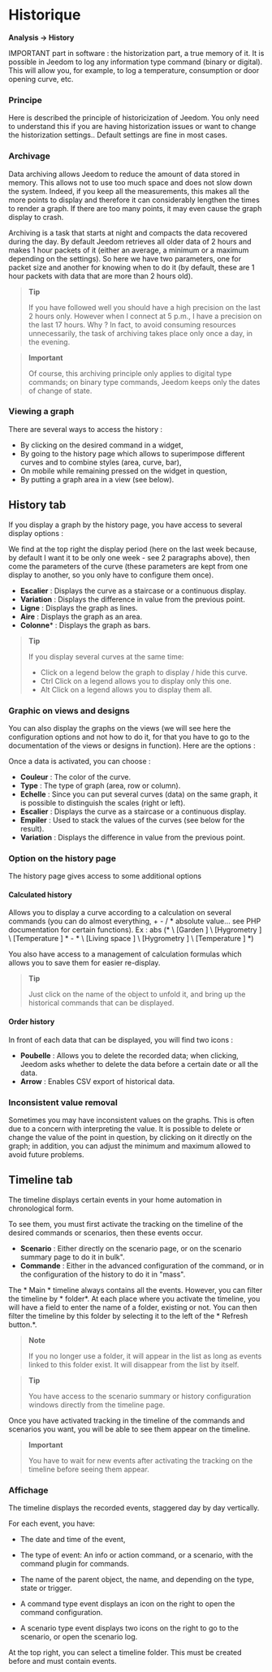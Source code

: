 # Historique
**Analysis → History**

IMPORTANT part in software : the historization part, a true memory of it. It is possible in Jeedom to log any information type command (binary or digital). This will allow you, for example, to log a temperature, consumption or door opening curve, etc.

### Principe

Here is described the principle of historicization of Jeedom. You only need to understand this if you are having historization issues or want to change the historization settings.. Default settings are fine in most cases.

### Archivage

Data archiving allows Jeedom to reduce the amount of data stored in memory. This allows not to use too much space and does not slow down the system. Indeed, if you keep all the measurements, this makes all the more points to display and therefore it can considerably lengthen the times to render a graph. If there are too many points, it may even cause the graph display to crash.

Archiving is a task that starts at night and compacts the data recovered during the day. By default Jeedom retrieves all older data of 2 hours and makes 1 hour packets of it (either an average, a minimum or a maximum depending on the settings). So here we have two parameters, one for packet size and another for knowing when to do it (by default, these are 1 hour packets with data that are more than 2 hours old).

> **Tip**
>
> If you have followed well you should have a high precision on the last 2 hours only. However when I connect at 5 p.m., I have a precision on the last 17 hours. Why ? In fact, to avoid consuming resources unnecessarily, the task of archiving takes place only once a day, in the evening.

> **Important**
>
> Of course, this archiving principle only applies to digital type commands; on binary type commands, Jeedom keeps only the dates of change of state.

### Viewing a graph

There are several ways to access the history :

- By clicking on the desired command in a widget,
- By going to the history page which allows to superimpose different curves and to combine styles (area, curve, bar),
- On mobile while remaining pressed on the widget in question,
- By putting a graph area in a view (see below).

## History tab

If you display a graph by the history page, you have access to several display options :

We find at the top right the display period (here on the last week because, by default I want it to be only one week - see 2 paragraphs above), then come the parameters of the curve (these parameters are kept from one display to another, so you only have to configure them once).

- **Escalier** : Displays the curve as a staircase or a continuous display.
- **Variation** : Displays the difference in value from the previous point.
- **Ligne** : Displays the graph as lines.
- **Aire** : Displays the graph as an area.
- **Colonne**\* : Displays the graph as bars.

> **Tip**
>
> If you display several curves at the same time:
> - Click on a legend below the graph to display / hide this curve.
> - Ctrl Click on a legend allows you to display only this one.
> - Alt Click on a legend allows you to display them all.


### Graphic on views and designs

You can also display the graphs on the views (we will see here the configuration options and not how to do it, for that you have to go to the documentation of the views or designs in function). Here are the options :

Once a data is activated, you can choose :
- **Couleur** : The color of the curve.
- **Type** : The type of graph (area, row or column).
- **Echelle** : Since you can put several curves (data) on the same graph, it is possible to distinguish the scales (right or left).
- **Escalier** : Displays the curve as a staircase or a continuous display.
- **Empiler** : Used to stack the values of the curves (see below for the result).
- **Variation** : Displays the difference in value from the previous point.

### Option on the history page

The history page gives access to some additional options

#### Calculated history

Allows you to display a curve according to a calculation on several commands (you can do almost everything, + - / \* absolute value… see PHP documentation for certain functions).
Ex :
abs (* \ [Garden \] \ [Hygrometry \] \ [Temperature \] * - * \ [Living space \] \ [Hygrometry \] \ [Temperature \] *)

You also have access to a management of calculation formulas which allows you to save them for easier re-display.

> **Tip**
>
> Just click on the name of the object to unfold it, and bring up the historical commands that can be displayed.

#### Order history

In front of each data that can be displayed, you will find two icons :

- **Poubelle** : Allows you to delete the recorded data; when clicking, Jeedom asks whether to delete the data before a certain date or all the data.
- **Arrow** : Enables CSV export of historical data.

### Inconsistent value removal

Sometimes you may have inconsistent values on the graphs. This is often due to a concern with interpreting the value. It is possible to delete or change the value of the point in question, by clicking on it directly on the graph; in addition, you can adjust the minimum and maximum allowed to avoid future problems.

## Timeline tab

The timeline displays certain events in your home automation in chronological form.

To see them, you must first activate the tracking on the timeline of the desired commands or scenarios, then these events occur.

- **Scenario** : Either directly on the scenario page, or on the scenario summary page to do it in bulk".
- **Commande** : Either in the advanced configuration of the command, or in the configuration of the history to do it in "mass".

The * Main * timeline always contains all the events. However, you can filter the timeline by * folder*. At each place where you activate the timeline, you will have a field to enter the name of a folder, existing or not.
You can then filter the timeline by this folder by selecting it to the left of the * Refresh button.*.

> **Note**
>
> If you no longer use a folder, it will appear in the list as long as events linked to this folder exist. It will disappear from the list by itself.

> **Tip**
>
> You have access to the scenario summary or history configuration windows directly from the timeline page.

Once you have activated tracking in the timeline of the commands and scenarios you want, you will be able to see them appear on the timeline.

> **Important**
>
> You have to wait for new events after activating the tracking on the timeline before seeing them appear.

### Affichage

The timeline displays the recorded events, staggered day by day vertically.

For each event, you have:

- The date and time of the event,
- The type of event: An info or action command, or a scenario, with the command plugin for commands.
- The name of the parent object, the name, and depending on the type, state or trigger.

- A command type event displays an icon on the right to open the command configuration.
- A scenario type event displays two icons on the right to go to the scenario, or open the scenario log.

At the top right, you can select a timeline folder. This must be created before and must contain events.